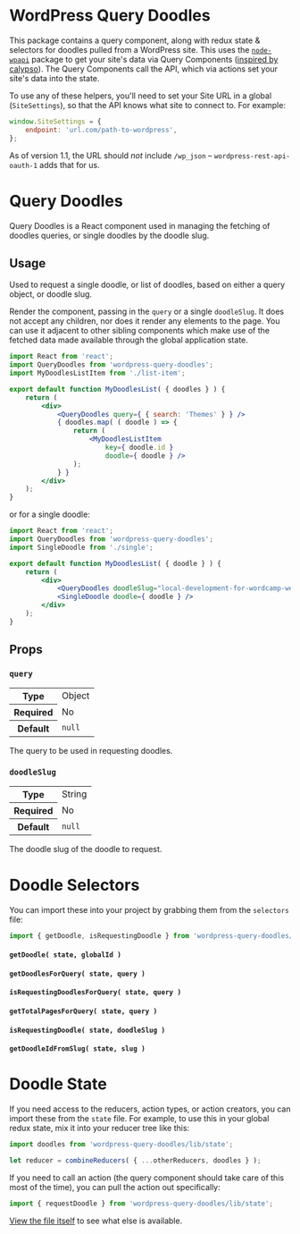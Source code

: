 WordPress Query Doodles
=======================

This package contains a query component, along with redux state & selectors for doodles pulled from a WordPress site. This uses the [`node-wpapi`](https://github.com/WP-API/node-wpapi) package to get your site's data via Query Components ([inspired by calypso](https://github.com/Automattic/wp-calypso/blob/master/docs/our-approach-to-data.md#query-components)). The Query Components call the API, which via actions set your site's data into the state.

To use any of these helpers, you'll need to set your Site URL in a global (`SiteSettings`), so that the API knows what site to connect to. For example:

```js
window.SiteSettings = {
	endpoint: 'url.com/path-to-wordpress',
};
```

As of version 1.1, the URL should _not_ include `/wp_json` – `wordpress-rest-api-oauth-1` adds that for us.

Query Doodles
===========

Query Doodles is a React component used in managing the fetching of doodles queries, or single doodles by the doodle slug.

## Usage

Used to request a single doodle, or list of doodles, based on either a query object, or doodle slug.

Render the component, passing in the `query` or a single `doodleSlug`. It does not accept any children, nor does it render any elements to the page. You can use it adjacent to other sibling components which make use of the fetched data made available through the global application state.

```jsx
import React from 'react';
import QueryDoodles from 'wordpress-query-doodles';
import MyDoodlesListItem from './list-item';

export default function MyDoodlesList( { doodles } ) {
	return (
		<div>
			<QueryDoodles query={ { search: 'Themes' } } />
			{ doodles.map( ( doodle ) => {
				return (
					<MyDoodlesListItem
						key={ doodle.id }
						doodle={ doodle } />
				);
			} }
		</div>
	);
}
```

or for a single doodle:

```jsx
import React from 'react';
import QueryDoodles from 'wordpress-query-doodles';
import SingleDoodle from './single';

export default function MyDoodlesList( { doodle } ) {
	return (
		<div>
			<QueryDoodles doodleSlug="local-development-for-wordcamp-websites" />
			<SingleDoodle doodle={ doodle } />
		</div>
	);
}
```

## Props

### `query`

<table>
	<tr><th>Type</th><td>Object</td></tr>
	<tr><th>Required</th><td>No</td></tr>
	<tr><th>Default</th><td><code>null</code></td></tr>
</table>

The query to be used in requesting doodles.

### `doodleSlug`

<table>
	<tr><th>Type</th><td>String</td></tr>
	<tr><th>Required</th><td>No</td></tr>
	<tr><th>Default</th><td><code>null</code></td></tr>
</table>

The doodle slug of the doodle to request.

Doodle Selectors
==============

You can import these into your project by grabbing them from the `selectors` file:

```jsx
import { getDoodle, isRequestingDoodle } from 'wordpress-query-doodles/lib/selectors';
```

#### `getDoodle( state, globalId )`

#### `getDoodlesForQuery( state, query )`

#### `isRequestingDoodlesForQuery( state, query )`

#### `getTotalPagesForQuery( state, query )`

#### `isRequestingDoodle( state, doodleSlug )`

#### `getDoodleIdFromSlug( state, slug )`

Doodle State
==========

If you need access to the reducers, action types, or action creators, you can import these from the `state` file. For example, to use this in your global redux state, mix it into your reducer tree like this:

```jsx
import doodles from 'wordpress-query-doodles/lib/state';

let reducer = combineReducers( { ...otherReducers, doodles } );
```

If you need to call an action (the query component should take care of this most of the time), you can pull the action out specifically:

```jsx
import { requestDoodle } from 'wordpress-query-doodles/lib/state';
```

[View the file itself](src/state.js) to see what else is available.

